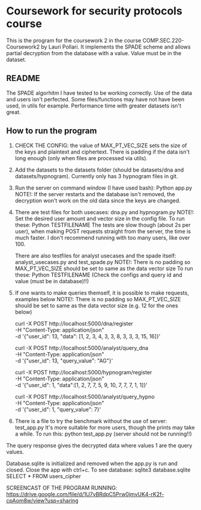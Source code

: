# Coursework for security protocols course
This is the program for the coursework 2 in the course COMP.SEC.220-Coursework2 by Lauri Pollari.
It implements the SPADE scheme and allows partial decryption from the database with a value. Value must be in the dataset.

## README
The SPADE algorhitm I have tested to be working correctly. Use of the data and users isn't perfected.
Some files/functions may have not have been used, in utils for example. Performance time with greater datasets isn't great.

## How to run the program
1. CHECK THE CONFIG: the value of MAX_PT_VEC_SIZE sets the size of the keys and plaintext and ciphertext. 
   There is padding if the data isn't long enough (only when files are processed via utils).

2. Add the datasets to the datasets folder (should be datasets/dna and datasets/hypnogram).
   Currently only has 3 hypnogram files in git.

4. Run the server on command window (I have used bash): Python app.py
   NOTE!: If the server restarts and the database isn't removed, the decryption won't work on the old data since the keys are changed.

5. There are test files for both usecases: dna.py and hypnogram.py
   NOTE!: Set the desired user amount and vector size in the config file.
    To run these: Python TESTFILENAME
    The tests are slow though (about 2s per user), when making POST requests straight from the server, the time is much faster.
    I don't recommend running with too many users, like over 100.

   There are also testfiles for analyst usecases and the spade itself: analyst_usecases.py and test_spade.py
   NOTE!: There is no padding so MAX_PT_VEC_SIZE should be set to same as the data vector size
    To run these: Python TESTFILENAME   (Check the configs and query id and value (must be in database)!!)

6. If one wants to make queries themself, it is possible to make requests, examples below 
   NOTE!: There is no padding so MAX_PT_VEC_SIZE should be set to same as the data vector size (e.g. 12 for the ones below)

    curl -X POST http://localhost:5000/dna/register \
     -H "Content-Type: application/json" \
     -d '{"user_id": 13, "data": [1, 2, 3, 4, 3, 3, 8, 3, 3, 3, 15, 16]}'

    curl -X POST http://localhost:5000/analyst/query_dna \
     -H "Content-Type: application/json" \
     -d '{"user_id": 13, "query_value": "AG"}'

    curl -X POST http://localhost:5000/hypnogram/register \
     -H "Content-Type: application/json" \
     -d '{"user_id": 1, "data":[1, 2, 7, 7, 5, 9, 10, 7, 7, 7, 1, 1]}'

    curl -X POST http://localhost:5000/analyst/query_hypno \
     -H "Content-Type: application/json" \
     -d '{"user_id": 1, "query_value": 7}'

7. There is a file to try the benchmark without the use of server: test_app.py
   It's more suitable for more users, though the prints may take a while.
   To run this: python test_app.py   (server should not be running!!)

  The query response gives the decrypted data where values 1 are the query values.

Database.sqlite is initialized and removed when the app.py is run and closed. Close the app with ctrl+c.
To see database: sqlite3 database.sqlite
                 SELECT * FROM users_cipher

SCREENCAST OF THE PROGRAM RUNNING: https://drive.google.com/file/d/1U7vBRdpC5Prw0jmvUK4-rK2f-cpAom8w/view?usp=sharing
